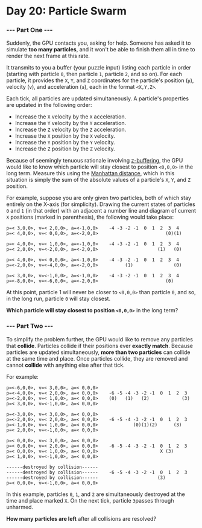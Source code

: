 # Day 20: Particle Swarm

### --- Part One ---

Suddenly, the GPU contacts you, asking for help. Someone has asked it to simulate **too many particles**, and it won't be able to finish them all in time to render the next frame at this rate.

It transmits to you a buffer (your puzzle input) listing each particle in order (starting with particle ```0```, then particle ```1```, particle ```2```, and so on). For each particle, it provides the ```X```, ```Y```, and ```Z``` coordinates for the particle's position (```p```), velocity (```v```), and acceleration (```a```), each in the format ```<X,Y,Z>```.

Each tick, all particles are updated simultaneously. A particle's properties are updated in the following order:

* Increase the ```X``` velocity by the ```X``` acceleration.
* Increase the ```Y``` velocity by the ```Y``` acceleration.
* Increase the ```Z``` velocity by the ```Z``` acceleration.
* Increase the ```X``` position by the ```X``` velocity.
* Increase the ```Y``` position by the ```Y``` velocity.
* Increase the ```Z``` position by the ```Z``` velocity.

Because of seemingly tenuous rationale involving [z-buffering](https://en.wikipedia.org/wiki/Z-buffering), the GPU would like to know which particle will stay closest to position ```<0,0,0>``` in the long term. Measure this using the [Manhattan distance](https://en.wikipedia.org/wiki/Taxicab_geometry), which in this situation is simply the sum of the absolute values of a particle's ```X```, ```Y```, and ```Z``` position.

For example, suppose you are only given two particles, both of which stay entirely on the X-axis (for simplicity). Drawing the current states of particles ```0``` and ```1``` (in that order) with an adjacent a number line and diagram of current ```X``` positions (marked in parenthesis), the following would take place:

```
p=< 3,0,0>, v=< 2,0,0>, a=<-1,0,0>    -4 -3 -2 -1  0  1  2  3  4
p=< 4,0,0>, v=< 0,0,0>, a=<-2,0,0>                         (0)(1)

p=< 4,0,0>, v=< 1,0,0>, a=<-1,0,0>    -4 -3 -2 -1  0  1  2  3  4
p=< 2,0,0>, v=<-2,0,0>, a=<-2,0,0>                      (1)   (0)

p=< 4,0,0>, v=< 0,0,0>, a=<-1,0,0>    -4 -3 -2 -1  0  1  2  3  4
p=<-2,0,0>, v=<-4,0,0>, a=<-2,0,0>          (1)               (0)

p=< 3,0,0>, v=<-1,0,0>, a=<-1,0,0>    -4 -3 -2 -1  0  1  2  3  4
p=<-8,0,0>, v=<-6,0,0>, a=<-2,0,0>                         (0)   
```

At this point, particle 1 will never be closer to ```<0,0,0>``` than particle ```0```, and so, in the long run, particle ```0``` will stay closest.

**Which particle will stay closest to position ```<0,0,0>```** in the long term?

### --- Part Two ---

To simplify the problem further, the GPU would like to remove any particles that **collide**. Particles collide if their positions ever **exactly match**. Because particles are updated simultaneously, **more than two particles** can collide at the same time and place. Once particles collide, they are removed and cannot **collide** with anything else after that tick.

For example:
```
p=<-6,0,0>, v=< 3,0,0>, a=< 0,0,0>    
p=<-4,0,0>, v=< 2,0,0>, a=< 0,0,0>    -6 -5 -4 -3 -2 -1  0  1  2  3
p=<-2,0,0>, v=< 1,0,0>, a=< 0,0,0>    (0)   (1)   (2)            (3)
p=< 3,0,0>, v=<-1,0,0>, a=< 0,0,0>

p=<-3,0,0>, v=< 3,0,0>, a=< 0,0,0>    
p=<-2,0,0>, v=< 2,0,0>, a=< 0,0,0>    -6 -5 -4 -3 -2 -1  0  1  2  3
p=<-1,0,0>, v=< 1,0,0>, a=< 0,0,0>             (0)(1)(2)      (3)   
p=< 2,0,0>, v=<-1,0,0>, a=< 0,0,0>

p=< 0,0,0>, v=< 3,0,0>, a=< 0,0,0>    
p=< 0,0,0>, v=< 2,0,0>, a=< 0,0,0>    -6 -5 -4 -3 -2 -1  0  1  2  3
p=< 0,0,0>, v=< 1,0,0>, a=< 0,0,0>                       X (3)      
p=< 1,0,0>, v=<-1,0,0>, a=< 0,0,0>

------destroyed by collision------    
------destroyed by collision------    -6 -5 -4 -3 -2 -1  0  1  2  3
------destroyed by collision------                      (3)         
p=< 0,0,0>, v=<-1,0,0>, a=< 0,0,0>
```

In this example, particles ```0```, ```1```, and ```2``` are simultaneously destroyed at the time and place marked ```X```. On the next tick, particle ```3```passes through unharmed.

**How many particles are left** after all collisions are resolved?